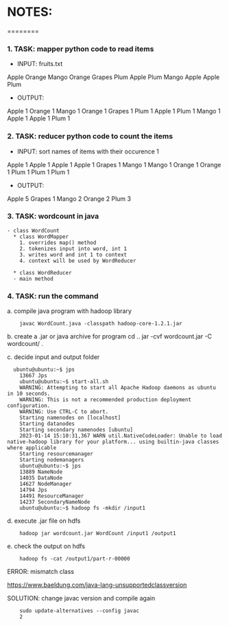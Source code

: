 # NOTES:
========

### 1. TASK: mapper python code to read items

  * INPUT:	fruits.txt

Apple Orange Mango
Orange Grapes Plum
Apple Plum Mango
Apple Apple Plum

  * OUTPUT: 

Apple 1
Orange 1
Mango 1
Orange 1
Grapes 1
Plum 1
Apple 1
Plum 1
Mango 1
Apple 1
Apple 1
Plum 1


### 2. TASK: reducer python code to count the items

  * INPUT: sort names of items with their occurence 1

Apple 1
Apple 1
Apple 1
Apple 1
Grapes 1
Mango 1
Mango 1
Orange 1
Orange 1
Plum 1
Plum 1
Plum 1

  * OUTPUT:
 
Apple 5
Grapes 1
Mango 2
Orange 2
Plum 3


### 3. TASK: wordcount in java
	- class WordCount
	  * class WordMapper
	  	1. overrides map() method
	  	2. tokenizes input into word, int 1
	  	3. writes word and int 1 to context
	  	4. context will be used by WordReducer

	  * class WordReducer
	  - main method



### 4. TASK: run the command
 
 a. compile java program with hadoop library

 		javac WordCount.java -classpath hadoop-core-1.2.1.jar 

 b. create a .jar or java archive for program
 		cd ..
 		jar -cvf wordcount.jar -C wordcount/ .



 c. decide input and output folder
 	  
 	  ubuntu@ubuntu:~$ jps
		13667 Jps
		ubuntu@ubuntu:~$ start-all.sh
		WARNING: Attempting to start all Apache Hadoop daemons as ubuntu in 10 seconds.
		WARNING: This is not a recommended production deployment configuration.
		WARNING: Use CTRL-C to abort.
		Starting namenodes on [localhost]
		Starting datanodes
		Starting secondary namenodes [ubuntu]
		2023-01-14 15:10:31,367 WARN util.NativeCodeLoader: Unable to load native-hadoop library for your platform... using builtin-java classes where applicable
		Starting resourcemanager
		Starting nodemanagers
		ubuntu@ubuntu:~$ jps
		13889 NameNode
		14035 DataNode
		14627 NodeManager
		14794 Jps
		14491 ResourceManager
		14237 SecondaryNameNode
		ubuntu@ubuntu:~$ hadoop fs -mkdir /input1


 d. execute .jar file on hdfs
 		
 		hadoop jar wordcount.jar WordCount /input1 /output1



 e. check the output on hdfs

 		hadoop fs -cat /output1/part-r-00000

 ERROR: mismatch class

 https://www.baeldung.com/java-lang-unsupportedclassversion

 SOLUTION: change javac version and compile again

 		sudo update-alternatives --config javac
 		2
